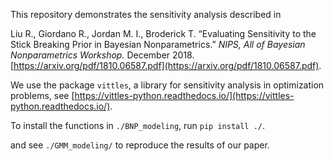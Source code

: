 This repository demonstrates the sensitivity analysis described in 

Liu R., Giordano R., Jordan M. I., Broderick T. “Evaluating Sensitivity to the Stick Breaking Prior in Bayesian Nonparametrics.” *NIPS, All of Bayesian Nonparametrics Workshop.* December 2018.  [https://arxiv.org/pdf/1810.06587.pdf](https://arxiv.org/pdf/1810.06587.pdf).

We use the package `vittles`, a library for sensitivity analysis in optimization problems, see 
[https://vittles-python.readthedocs.io/](https://vittles-python.readthedocs.io/). 

To install the functions in `./BNP_modeling`, run 
`pip install ./`. 

and see `./GMM_modeling/` to reproduce the results of our paper. 
